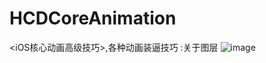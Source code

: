 # HCDCoreAnimation
<iOS核心动画高级技巧>,各种动画装逼技巧
  :关于图层
  ![image](https://github.com/huang303513/HCDCoreAnimation/blob/master/%E5%9B%BE%E5%B1%82%E7%9B%B8%E5%85%B3%E7%9F%A5%E8%AF%86%E2%80%94%E2%80%941%EF%BC%8C2%EF%BC%8C3%E7%AB%A0/%E5%9B%BE%E5%B1%82%E7%9B%B8%E5%85%B3123%E7%AB%A0.gif)

  





